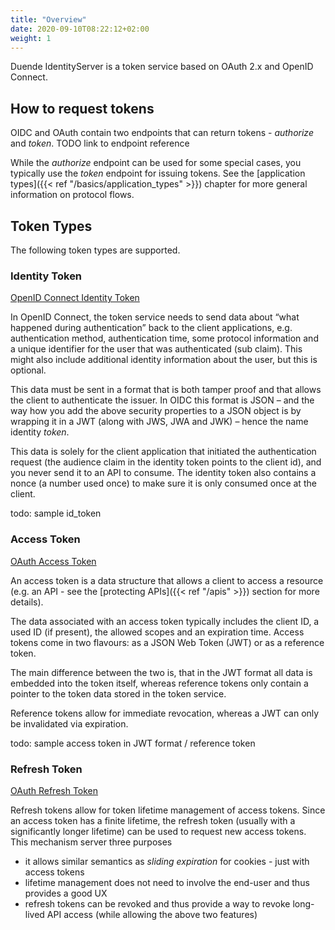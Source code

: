 ```yaml
---
title: "Overview"
date: 2020-09-10T08:22:12+02:00
weight: 1
---
```


Duende IdentityServer is a token service based on OAuth 2.x and OpenID Connect.

## How to request tokens
OIDC and OAuth contain two endpoints that can return tokens - *authorize* and *token*. TODO link to endpoint reference

While the *authorize* endpoint can be used for some special cases, you typically use the *token* endpoint for issuing tokens.
See the [application types]({{< ref "/basics/application_types" >}}) chapter for more general information on protocol flows.

## Token Types
The following token types are supported.

### Identity Token
[OpenID Connect Identity Token](https://openid.net/specs/openid-connect-core-1_0.html#IDToken)

In OpenID Connect, the token service needs to send data about “what happened during authentication” back to the client applications, e.g. authentication method, authentication time, some protocol information and a unique identifier for the user that was authenticated (sub claim). This might also include additional identity information about the user, but this is optional.

This data must be sent in a format that is both tamper proof and that allows the client to authenticate the issuer. In OIDC this format is JSON – and the way how you add the above security properties to a JSON object is by wrapping it in a JWT (along with JWS, JWA and JWK) – hence the name identity *token*.

This data is solely for the client application that initiated the authentication request (the audience claim in the identity token points to the client id), and you never send it to an API to consume. The identity token also contains a nonce (a number used once) to make sure it is only consumed once at the client.

todo: sample id_token

### Access Token
[OAuth Access Token](https://tools.ietf.org/html/rfc6749#section-1.4)

An access token is a data structure that allows a client to access a resource (e.g. an API - see the [protecting APIs]({{< ref "/apis" >}}) section for more details).

The data associated with an access token typically includes the client ID, a used ID (if present), the allowed scopes and an expiration time. Access tokens come in two flavours: as a JSON Web Token (JWT) or as a reference token.

The main difference between the two is, that in the JWT format all data is embedded into the token itself, whereas reference tokens only contain a pointer to the token data stored in the token service. 

Reference tokens allow for immediate revocation, whereas a JWT can only be invalidated via expiration.

todo: sample access token in JWT format / reference token

### Refresh Token
[OAuth Refresh Token](https://tools.ietf.org/html/rfc6749#section-1.5)

Refresh tokens allow for token lifetime management of access tokens. Since an access token has a finite lifetime, the refresh token (usually with a significantly longer lifetime) can be used to request new access tokens. This mechanism server three purposes

* it allows similar semantics as *sliding expiration* for cookies - just with access tokens 
* lifetime management does not need to involve the end-user and thus provides a good UX
* refresh tokens can be revoked and thus provide a way to revoke long-lived API access (while allowing the above two features)